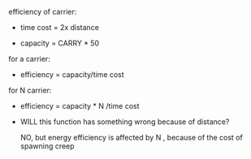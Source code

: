 efficiency of carrier:

 -  time cost = 2x distance

 -  capacity = CARRY * 50

for a carrier:

-   efficiency = capacity/time cost

for N carrier:

-  efficiency = capacity * N /time cost 

*  WILL this function has something wrong because of distance? 

      NO, but energy efficiency is affected by N , because of the cost of spawning creep